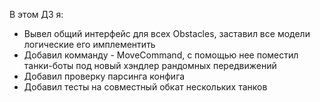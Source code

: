 В этом ДЗ я:

- Вывел общий интерфейс для всех Obstacles, заставил все модели логические его имплементить
- Добавил комманду - MoveCommand, с помощью нее поместил танки-боты под новый хэндлер рандомных передвижений
- Добавил проверку парсинга конфига
- Добавил тесты на совместный обкат нескольких танков
